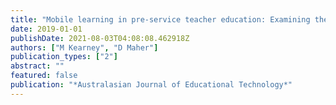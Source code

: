 ```yaml
---
title: "Mobile learning in pre-service teacher education: Examining the use of professional learning networks."
date: 2019-01-01
publishDate: 2021-08-03T04:08:08.462918Z
authors: ["M Kearney", "D Maher"]
publication_types: ["2"]
abstract: ""
featured: false
publication: "*Australasian Journal of Educational Technology*"
---
```


